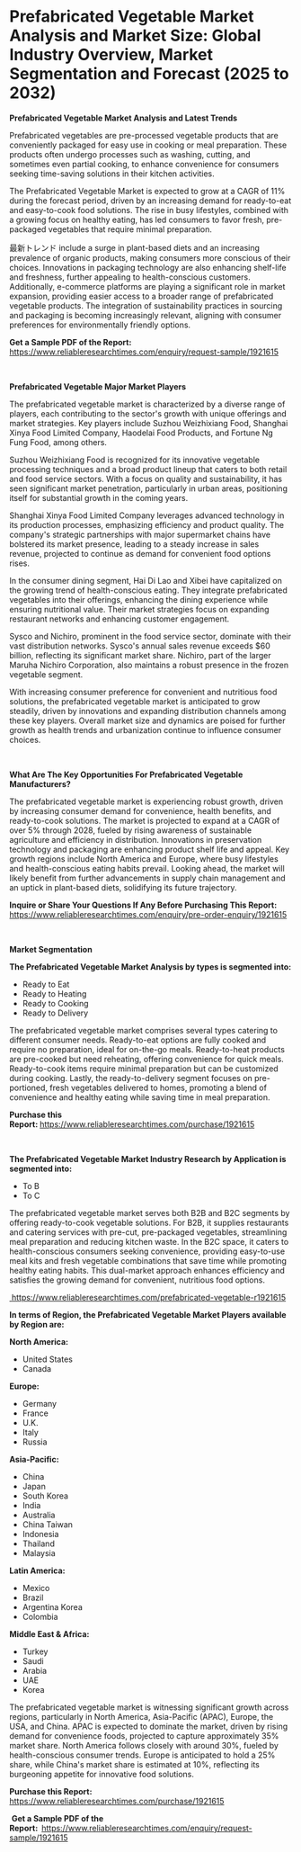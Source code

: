 <p><h1>Prefabricated Vegetable Market Analysis and Market Size: Global Industry Overview, Market Segmentation and Forecast (2025 to 2032)</h1></p><p><strong>Prefabricated Vegetable Market Analysis and Latest Trends</strong></p>
<p><p>Prefabricated vegetables are pre-processed vegetable products that are conveniently packaged for easy use in cooking or meal preparation. These products often undergo processes such as washing, cutting, and sometimes even partial cooking, to enhance convenience for consumers seeking time-saving solutions in their kitchen activities. </p><p>The Prefabricated Vegetable Market is expected to grow at a CAGR of 11% during the forecast period, driven by an increasing demand for ready-to-eat and easy-to-cook food solutions. The rise in busy lifestyles, combined with a growing focus on healthy eating, has led consumers to favor fresh, pre-packaged vegetables that require minimal preparation. </p><p>最新トレンド include a surge in plant-based diets and an increasing prevalence of organic products, making consumers more conscious of their choices. Innovations in packaging technology are also enhancing shelf-life and freshness, further appealing to health-conscious customers. Additionally, e-commerce platforms are playing a significant role in market expansion, providing easier access to a broader range of prefabricated vegetable products. The integration of sustainability practices in sourcing and packaging is becoming increasingly relevant, aligning with consumer preferences for environmentally friendly options.</p></p>
<p><strong>Get a Sample PDF of the Report:&nbsp;</strong> <a href="https://www.reliableresearchtimes.com/enquiry/request-sample/1921615?utm_campaign=3647&utm_medium=2&utm_source=Github&utm_content=ia&utm_term=16042025&utm_id=prefabricated-vegetable">https://www.reliableresearchtimes.com/enquiry/request-sample/1921615</a></p>
<p>&nbsp;</p>
<p><strong>Prefabricated Vegetable Major Market Players</strong></p>
<p><p>The prefabricated vegetable market is characterized by a diverse range of players, each contributing to the sector's growth with unique offerings and market strategies. Key players include Suzhou Weizhixiang Food, Shanghai Xinya Food Limited Company, Haodelai Food Products, and Fortune Ng Fung Food, among others. </p><p>Suzhou Weizhixiang Food is recognized for its innovative vegetable processing techniques and a broad product lineup that caters to both retail and food service sectors. With a focus on quality and sustainability, it has seen significant market penetration, particularly in urban areas, positioning itself for substantial growth in the coming years.</p><p>Shanghai Xinya Food Limited Company leverages advanced technology in its production processes, emphasizing efficiency and product quality. The company's strategic partnerships with major supermarket chains have bolstered its market presence, leading to a steady increase in sales revenue, projected to continue as demand for convenient food options rises.</p><p>In the consumer dining segment, Hai Di Lao and Xibei have capitalized on the growing trend of health-conscious eating. They integrate prefabricated vegetables into their offerings, enhancing the dining experience while ensuring nutritional value. Their market strategies focus on expanding restaurant networks and enhancing customer engagement.</p><p>Sysco and Nichiro, prominent in the food service sector, dominate with their vast distribution networks. Sysco's annual sales revenue exceeds $60 billion, reflecting its significant market share. Nichiro, part of the larger Maruha Nichiro Corporation, also maintains a robust presence in the frozen vegetable segment.</p><p>With increasing consumer preference for convenient and nutritious food solutions, the prefabricated vegetable market is anticipated to grow steadily, driven by innovations and expanding distribution channels among these key players. Overall market size and dynamics are poised for further growth as health trends and urbanization continue to influence consumer choices.</p></p>
<p>&nbsp;</p>
<p><strong>What Are The Key Opportunities For Prefabricated Vegetable Manufacturers?</strong></p>
<p><p>The prefabricated vegetable market is experiencing robust growth, driven by increasing consumer demand for convenience, health benefits, and ready-to-cook solutions. The market is projected to expand at a CAGR of over 5% through 2028, fueled by rising awareness of sustainable agriculture and efficiency in distribution. Innovations in preservation technology and packaging are enhancing product shelf life and appeal. Key growth regions include North America and Europe, where busy lifestyles and health-conscious eating habits prevail. Looking ahead, the market will likely benefit from further advancements in supply chain management and an uptick in plant-based diets, solidifying its future trajectory.</p></p>
<p><strong>Inquire or Share Your Questions If Any Before Purchasing This Report:</strong> <a href="https://www.reliableresearchtimes.com/enquiry/pre-order-enquiry/1921615?utm_campaign=3647&utm_medium=2&utm_source=Github&utm_content=ia&utm_term=16042025&utm_id=prefabricated-vegetable">https://www.reliableresearchtimes.com/enquiry/pre-order-enquiry/1921615</a></p>
<p>&nbsp;</p>
<p><strong>Market Segmentation</strong></p>
<p><strong>The Prefabricated Vegetable Market Analysis by types is segmented into:</strong></p>
<p><ul><li>Ready to Eat</li><li>Ready to Heating</li><li>Ready to Cooking</li><li>Ready to Delivery</li></ul></p>
<p><p>The prefabricated vegetable market comprises several types catering to different consumer needs. Ready-to-eat options are fully cooked and require no preparation, ideal for on-the-go meals. Ready-to-heat products are pre-cooked but need reheating, offering convenience for quick meals. Ready-to-cook items require minimal preparation but can be customized during cooking. Lastly, the ready-to-delivery segment focuses on pre-portioned, fresh vegetables delivered to homes, promoting a blend of convenience and healthy eating while saving time in meal preparation.</p></p>
<p><strong>Purchase this Report:&nbsp;</strong><a href="https://www.reliableresearchtimes.com/purchase/1921615?utm_campaign=3647&utm_medium=2&utm_source=Github&utm_content=ia&utm_term=16042025&utm_id=prefabricated-vegetable">https://www.reliableresearchtimes.com/purchase/1921615</a></p>
<p>&nbsp;</p>
<p><strong>The Prefabricated Vegetable Market Industry Research by Application is segmented into:</strong></p>
<p><ul><li>To B</li><li>To C</li></ul></p>
<p><p>The prefabricated vegetable market serves both B2B and B2C segments by offering ready-to-cook vegetable solutions. For B2B, it supplies restaurants and catering services with pre-cut, pre-packaged vegetables, streamlining meal preparation and reducing kitchen waste. In the B2C space, it caters to health-conscious consumers seeking convenience, providing easy-to-use meal kits and fresh vegetable combinations that save time while promoting healthy eating habits. This dual-market approach enhances efficiency and satisfies the growing demand for convenient, nutritious food options.</p></p>
<p><a href="https://www.reliableresearchtimes.com/prefabricated-vegetable-r1921615?utm_campaign=3647&utm_medium=2&utm_source=Github&utm_content=ia&utm_term=16042025&utm_id=prefabricated-vegetable">&nbsp;https://www.reliableresearchtimes.com/prefabricated-vegetable-r1921615</a></p>
<p><strong>In terms of Region, the Prefabricated Vegetable Market Players available by Region are:</strong></p>
<p>
    <p> <strong> North America: </strong>
        <ul>
            <li>United States</li>
            <li>Canada</li>
        </ul>
        </p> 
    <p> <strong> Europe: </strong>
        <ul>
            <li>Germany</li>
            <li>France</li>
            <li>U.K.</li>
            <li>Italy</li>
            <li>Russia</li>
        </ul>
        </p> 
    <p> <strong> Asia-Pacific: </strong>
        <ul>
            <li>China</li>
            <li>Japan</li>
            <li>South Korea</li>
            <li>India</li>
            <li>Australia</li>
            <li>China Taiwan</li>
            <li>Indonesia</li>
            <li>Thailand</li>
            <li>Malaysia</li>
        </ul>
        </p> 
    <p> <strong> Latin America: </strong>
        <ul>
            <li>Mexico</li>
            <li>Brazil</li>
            <li>Argentina Korea</li>
            <li>Colombia</li>
        </ul>
        </p> 
    <p> <strong> Middle East & Africa: </strong>
        <ul>
            <li>Turkey</li>
            <li>Saudi</li>
            <li>Arabia</li>
            <li>UAE</li>
            <li>Korea</li>
        </ul>
    </p>
    </p>
<p><p>The prefabricated vegetable market is witnessing significant growth across regions, particularly in North America, Asia-Pacific (APAC), Europe, the USA, and China. APAC is expected to dominate the market, driven by rising demand for convenience foods, projected to capture approximately 35% market share. North America follows closely with around 30%, fueled by health-conscious consumer trends. Europe is anticipated to hold a 25% share, while China's market share is estimated at 10%, reflecting its burgeoning appetite for innovative food solutions.</p></p>
<p><strong>Purchase this Report: </strong><a href="https://www.reliableresearchtimes.com/purchase/1921615?utm_campaign=3647&utm_medium=2&utm_source=Github&utm_content=ia&utm_term=16042025&utm_id=prefabricated-vegetable">https://www.reliableresearchtimes.com/purchase/1921615</a></p>
<p>&nbsp;<strong>Get a Sample PDF of the Report:&nbsp;&nbsp;</strong><a href="https://www.reliableresearchtimes.com/enquiry/request-sample/1921615?utm_campaign=3647&utm_medium=2&utm_source=Github&utm_content=ia&utm_term=16042025&utm_id=prefabricated-vegetable">https://www.reliableresearchtimes.com/enquiry/request-sample/1921615</a></p>
<p><strong></strong></p>
<p><p></p><p></p><p></p></p>